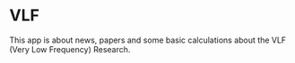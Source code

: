 # VLF
This app is about news, papers and some basic calculations about the VLF (Very Low Frequency) Research.
